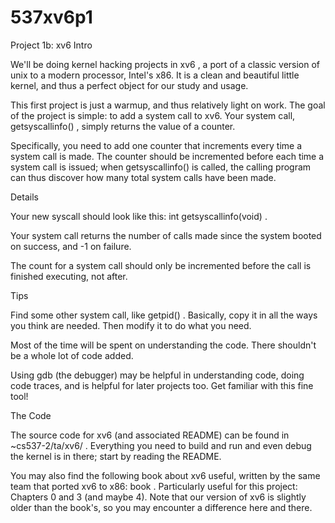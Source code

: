 537xv6p1
========
Project 1b: xv6 Intro

We'll be doing kernel hacking projects in xv6 , a port of a classic version of unix to a modern processor, Intel's x86. It is a clean and beautiful little kernel, and thus a perfect object for our study and usage.

This first project is just a warmup, and thus relatively light on work. The goal of the project is simple: to add a system call to xv6. Your system call, getsyscallinfo() , simply returns the value of a counter.

Specifically, you need to add one counter that increments every time a system call is made. The counter should be incremented before each time a system call is issued; when getsyscallinfo() is called, the calling program can thus discover how many total system calls have been made.

Details

Your new syscall should look like this: int getsyscallinfo(void) .

Your system call returns the number of calls made since the system booted on success, and -1 on failure.

The count for a system call should only be incremented before the call is finished executing, not after.

Tips

Find some other system call, like getpid() . Basically, copy it in all the ways you think are needed. Then modify it to do what you need.

Most of the time will be spent on understanding the code. There shouldn't be a whole lot of code added.

Using gdb (the debugger) may be helpful in understanding code, doing code traces, and is helpful for later projects too. Get familiar with this fine tool!

The Code

The source code for xv6 (and associated README) can be found in ~cs537-2/ta/xv6/ . Everything you need to build and run and even debug the kernel is in there; start by reading the README.

You may also find the following book about xv6 useful, written by the same team that ported xv6 to x86: book . Particularly useful for this project: Chapters 0 and 3 (and maybe 4). Note that our version of xv6 is slightly older than the book's, so you may encounter a difference here and there.
